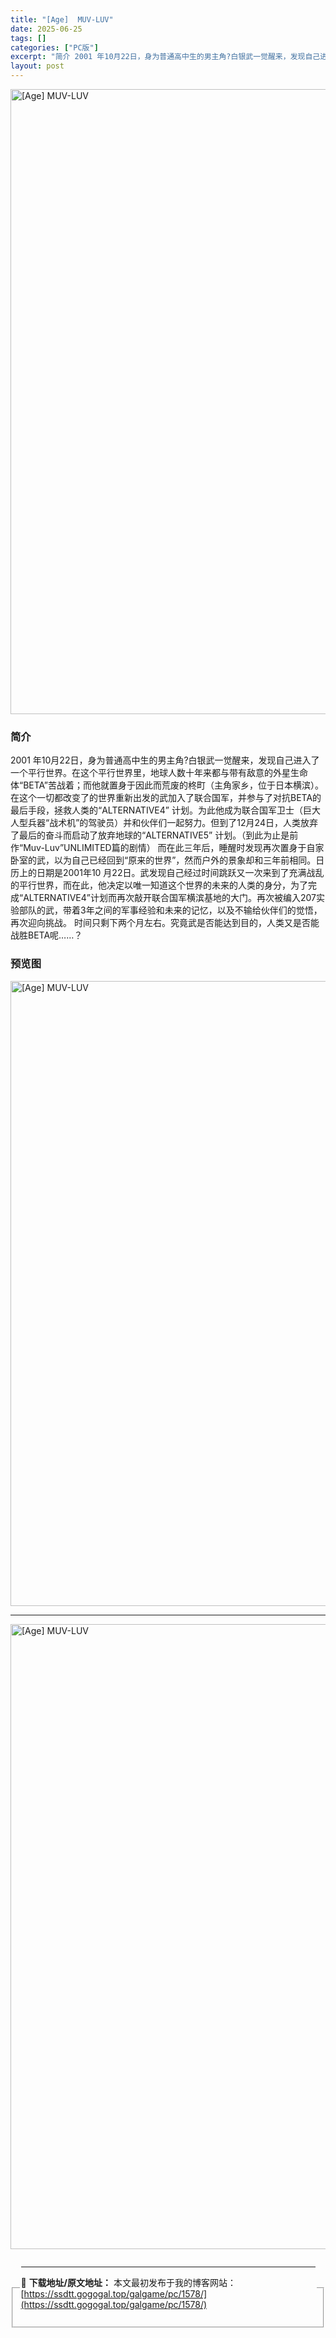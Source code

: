 ```yaml
---
title: "[Age]  MUV-LUV"
date: 2025-06-25
tags: []
categories: ["PC版"]
excerpt: "简介 2001 年10月22日，身为普通高中生的男主角?白银武一觉醒来，发现自己进入了一个平行世界。在这个平行世界里，地球人数十年来都与带有敌意的外星生命体“BETA”苦战着；而他就置身于因此而荒废的柊町（主角家乡，位于日本横滨）。在这个一切都改变了的世界重新出发的武加入了联合国军，并参与了对抗BE&hellip;"
layout: post
---
```



<p><img decoding="async"   src="https://ssdtt.gogogal.top/wp-content/uploads/2025/06/e4601-00.webp" loading="lazy" alt="[Age]  MUV-LUV" style="display: block; margin-left: auto; margin-right: auto; width: 1000px;" /></p>
<div>
<h3>简介</h3>
</p></div>
<p>2001 年10月22日，身为普通高中生的男主角?白银武一觉醒来，发现自己进入了一个平行世界。在这个平行世界里，地球人数十年来都与带有敌意的外星生命体“BETA”苦战着；而他就置身于因此而荒废的柊町（主角家乡，位于日本横滨）。在这个一切都改变了的世界重新出发的武加入了联合国军，并参与了对抗BETA的最后手段，拯救人类的“ALTERNATIVE4” 计划。为此他成为联合国军卫士（巨大人型兵器“战术机”的驾驶员）并和伙伴们一起努力。但到了12月24日，人类放弃了最后的奋斗而启动了放弃地球的“ALTERNATIVE5” 计划。（到此为止是前作“Muv-Luv”UNLIMITED篇的剧情） 而在此三年后，睡醒时发现再次置身于自家卧室的武，以为自己已经回到“原来的世界”，然而户外的景象却和三年前相同。日历上的日期是2001年10 月22日。武发现自己经过时间跳跃又一次来到了充满战乱的平行世界，而在此，他决定以唯一知道这个世界的未来的人类的身分，为了完成“ALTERNATIVE4”计划而再次敲开联合国军横滨基地的大门。再次被编入207实验部队的武，带着3年之间的军事经验和未来的记忆，以及不输给伙伴们的觉悟，再次迎向挑战。 时间只剩下两个月左右。究竟武是否能达到目的，人类又是否能战胜BETA呢……？</p>
<h3>预览图</h3>
<p><img decoding="async"   src="https://ssdtt.gogogal.top/wp-content/uploads/2025/06/9a875-01.webp" loading="lazy" alt="[Age]  MUV-LUV" style="display: block; margin-left: auto; margin-right: auto; width: 1000px;" /></p>
<hr />
<p><img decoding="async"   src="https://ssdtt.gogogal.top/wp-content/uploads/2025/06/b824e-02.webp" loading="lazy" alt="[Age]  MUV-LUV" style="display: block; margin-left: auto; margin-right: auto; width: 1000px;" /></p>
<div></div>
<fieldset>
<legend>


---
📖 **下载地址/原文地址：** 本文最初发布于我的博客网站：[https://ssdtt.gogogal.top/galgame/pc/1578/](https://ssdtt.gogogal.top/galgame/pc/1578/)
